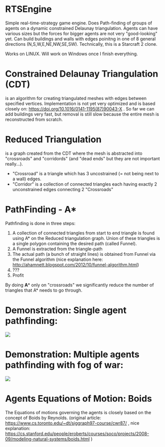 # RTSEngine
Simple real-time-strategy game engine. Does Path-finding of groups of agents on a dynamic constrained Delaunay triangulation. Agents can have various sizes but the forces for bigger agents are not very "good-looking" yet. Can build buildings and walls with edges poinitng in one of 8 general directions (N,S,W,E,NE,NW,SE,SW). Technically, this is a Starcraft 2 clone.

Works on LINUX. Will work on Windows once I finish everything.


# Constrained Delaunay Triangulation (CDT)
is an algorithm for creating triangulated meshes with edges between specified vertices. Implementation is not yet very optimized and is based closely on: https://doi.org/10.1016/0141-1195(87)90043-X . 
So far we can add buildings very fast, but removal is still slow because the entire mesh is reconstructed from scratch.

# Reduced Triangulation 
is a graph created from the CDT where the mesh is abstracted into "crossroads" and "corridords" (and "dead ends" but they are not important really...). 

 - "Crossroad" is a triangle which has 3 uncostrained (= not being next to a wall) edges. 
 - "Corridor" is a collection of connected triangles each having exactly 2 unconstrained edges connecting 2 "Crossroads"

# PathFinding - A* 

Pathfinding is done in three steps:

 1.  A collection of connected triangles from start to end triangle is found using A* on the Reduced triangulation graph. Union of these triangles is a single polygon containing the desired path (called Funnel).
 2.  A Funnel is extracted from the triangle-path
 3.  The actual path (a bunch of straight lines) is obtained from Funnel via the Funnel algorithm (nice explanation here: http://ahamnett.blogspot.com/2012/10/funnel-algorithm.html)
 4.  ???
 5.  Profit

By doing **A*** only on "crossroads" we significantly reduce the number of triangles that A* needs to go through.

# Demonstration: Single agent pathfinding:

![](https://github.com/Smutekj/RTSEngine/blob/main/PathFinding-Single2.gif)

# Demonstration: Multiple agents pathfinding with fog of war:

![](https://github.com/Smutekj/RTSEngine/blob/main/PathFinding-Groups.gif)

# Agents Equations of Motion: Boids

 The Equations of motions governing the agents is closely based on the concept of Boids by Reynolds. (original article: https://www.cs.toronto.edu/~dt/siggraph97-course/cwr87/ , nice explanation: https://cs.stanford.edu/people/eroberts/courses/soco/projects/2008-09/modeling-natural-systems/boids.html )
